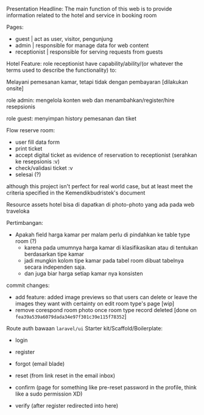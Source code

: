 Presentation Headline:
The main function of this web is to provide information related to the hotel and service in booking room

Pages:

-   guest | act as user, visitor, pengunjung
-   admin | responsible for manage data for web content
-   receptionist | responsible for serving requests from guests

Hotel Feature:
role receptionist have capability/ability/(or whatever the terms used to describe the functionality) to:

Melayani pemesanan kamar, tetapi tidak dengan pembayaran [dilakukan onsite]

role admin:
mengelola konten web dan menambahkan/register/hire resepsionis

role guest:
menyimpan history pemesanan dan tiket

Flow reserve room:

-   user fill data form
-   print ticket
-   accept digital ticket as evidence of reservation to receptionist
    (serahkan ke resepsionis :v)
-   check/validasi ticket :v
-   selesai (?)

although this project isn't perfect for real world case, but at least meet the criteria specified in the Kemendikbudristek's document

Resource assets hotel bisa di dapatkan di photo-photo yang ada pada web traveloka

Pertimbangan:

-   Apakah field harga kamar per malam perlu di pindahkan ke table type room (?)
    -   karena pada umumnya harga kamar di klasifikasikan atau di tentukan berdasarkan tipe kamar
    -   jadi mungkin kolom tipe kamar pada tabel room dibuat tabelnya secara independen saja.
    -   dan juga biar harga setiap kamar nya konsisten

commit changes:

-   add feature: added image previews so that users can delete or leave the images they want with certainty on edit room type's page [wip]
-   remove corespond room photo once room type record deleted [done on `fea39a539a6079dada34e97f301c39e115f78352`]

Route auth bawaan `laravel/ui` Starter kit/Scaffold/Boilerplate:

-   login
-   register
-   forgot (email blade)

-   reset (from link reset in the email inbox)
-   confirm (page for something like pre-reset password in the profile, think like a sudo permission XD)
-   verify (after register redirected into here)
